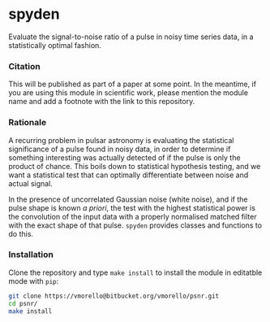 # spyden

Evaluate the signal-to-noise ratio of a pulse in noisy time series data, in a statistically optimal fashion.

### Citation

This will be published as part of a paper at some point. In the meantime, if you are using this module in scientific work, please mention the module name and add a footnote with the link to this repository.

### Rationale

A recurring problem in pulsar astronomy is evaluating the statistical significance of a pulse found in noisy data, in order to determine if something interesting was actually detected of if the pulse is only the product of chance. This boils down to statistical hypothesis testing, and we want a statistical test that can optimally differentiate between noise and actual signal.

In the presence of uncorrelated Gaussian noise (white noise), and if the pulse shape is known _a priori_, the test with the highest statistical power is the convolution of the input data with a properly normalised matched filter with the exact shape of that pulse. `spyden` provides classes and functions to do this.


### Installation

Clone the repository and type `make install` to install the module in editatble mode with `pip`:

```bash
git clone https://vmorello@bitbucket.org/vmorello/psnr.git
cd psnr/
make install
```

